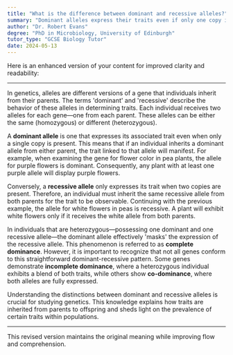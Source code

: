 ```yaml
---
title: "What is the difference between dominant and recessive alleles?"
summary: "Dominant alleles express their traits even if only one copy is present, while recessive alleles require two copies to express their traits."
author: "Dr. Robert Evans"
degree: "PhD in Microbiology, University of Edinburgh"
tutor_type: "GCSE Biology Tutor"
date: 2024-05-13
---
```


Here is an enhanced version of your content for improved clarity and readability:

---

In genetics, alleles are different versions of a gene that individuals inherit from their parents. The terms 'dominant' and 'recessive' describe the behavior of these alleles in determining traits. Each individual receives two alleles for each gene—one from each parent. These alleles can be either the same (homozygous) or different (heterozygous).

A **dominant allele** is one that expresses its associated trait even when only a single copy is present. This means that if an individual inherits a dominant allele from either parent, the trait linked to that allele will manifest. For example, when examining the gene for flower color in pea plants, the allele for purple flowers is dominant. Consequently, any plant with at least one purple allele will display purple flowers.

Conversely, a **recessive allele** only expresses its trait when two copies are present. Therefore, an individual must inherit the same recessive allele from both parents for the trait to be observable. Continuing with the previous example, the allele for white flowers in peas is recessive. A plant will exhibit white flowers only if it receives the white allele from both parents.

In individuals that are heterozygous—possessing one dominant and one recessive allele—the dominant allele effectively 'masks' the expression of the recessive allele. This phenomenon is referred to as **complete dominance**. However, it is important to recognize that not all genes conform to this straightforward dominant-recessive pattern. Some genes demonstrate **incomplete dominance**, where a heterozygous individual exhibits a blend of both traits, while others show **co-dominance**, where both alleles are fully expressed.

Understanding the distinctions between dominant and recessive alleles is crucial for studying genetics. This knowledge explains how traits are inherited from parents to offspring and sheds light on the prevalence of certain traits within populations.

--- 

This revised version maintains the original meaning while improving flow and comprehension.
    